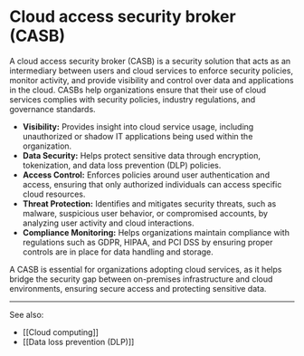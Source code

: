 
# Cloud access security broker (CASB)

A cloud access security broker (CASB) is a security solution that acts as an intermediary between users and cloud services to enforce security policies, monitor activity, and provide visibility and control over data and applications in the cloud. CASBs help organizations ensure that their use of cloud services complies with security policies, industry regulations, and governance standards.

- **Visibility:** Provides insight into cloud service usage, including unauthorized or shadow IT applications being used within the organization.
- **Data Security:** Helps protect sensitive data through encryption, tokenization, and data loss prevention (DLP) policies.
- **Access Control:** Enforces policies around user authentication and access, ensuring that only authorized individuals can access specific cloud resources.
- **Threat Protection:** Identifies and mitigates security threats, such as malware, suspicious user behavior, or compromised accounts, by analyzing user activity and cloud interactions.
- **Compliance Monitoring:** Helps organizations maintain compliance with regulations such as GDPR, HIPAA, and PCI DSS by ensuring proper controls are in place for data handling and storage.

A CASB is essential for organizations adopting cloud services, as it helps bridge the security gap between on-premises infrastructure and cloud environments, ensuring secure access and protecting sensitive data.

---

See also:

- [[Cloud computing]]
- [[Data loss prevention (DLP)]]


